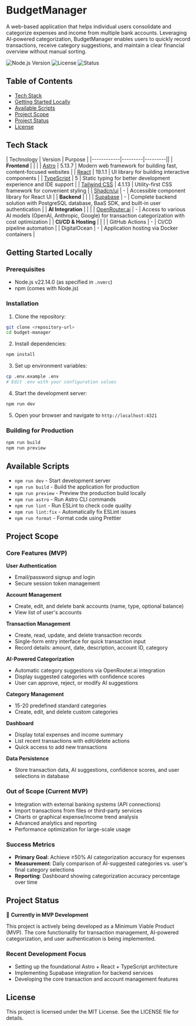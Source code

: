 # BudgetManager

A web-based application that helps individual users consolidate and categorize expenses and income from multiple bank accounts. Leveraging AI-powered categorization, BudgetManager enables users to quickly record transactions, receive category suggestions, and maintain a clear financial overview without manual sorting.

![Node.js Version](https://img.shields.io/badge/node-22.14.0-green)
![License](https://img.shields.io/badge/license-MIT-blue)
![Status](https://img.shields.io/badge/status-MVP%20Development-orange)

## Table of Contents

- [Tech Stack](#tech-stack)
- [Getting Started Locally](#getting-started-locally)
- [Available Scripts](#available-scripts)
- [Project Scope](#project-scope)
- [Project Status](#project-status)
- [License](#license)

## Tech Stack

| Technology | Version | Purpose |
|------------|---------|---------||
| **Frontend** | | |
| [Astro](https://astro.build/) | 5.13.7 | Modern web framework for building fast, content-focused websites |
| [React](https://react.dev/) | 19.1.1 | UI library for building interactive components |
| [TypeScript](https://www.typescriptlang.org/) | 5 | Static typing for better development experience and IDE support |
| [Tailwind CSS](https://tailwindcss.com/) | 4.1.13 | Utility-first CSS framework for convenient styling |
| [Shadcn/ui](https://ui.shadcn.com/) | - | Accessible component library for React UI |
| **Backend** | | |
| [Supabase](https://supabase.com/) | - | Complete backend solution with PostgreSQL database, BaaS SDK, and built-in user authentication |
| **AI Integration** | | |
| [OpenRouter.ai](https://openrouter.ai/) | - | Access to various AI models (OpenAI, Anthropic, Google) for transaction categorization with cost optimization |
| **CI/CD & Hosting** | | |
| GitHub Actions | - | CI/CD pipeline automation |
| DigitalOcean | - | Application hosting via Docker containers |

## Getting Started Locally

### Prerequisites

- Node.js v22.14.0 (as specified in `.nvmrc`)
- npm (comes with Node.js)

### Installation

1. Clone the repository:
```bash
git clone <repository-url>
cd budget-manager
```

2. Install dependencies:
```bash
npm install
```

3. Set up environment variables:
```bash
cp .env.example .env
# Edit .env with your configuration values
```

4. Start the development server:
```bash
npm run dev
```

5. Open your browser and navigate to `http://localhost:4321`

### Building for Production

```bash
npm run build
npm run preview
```

## Available Scripts

- `npm run dev` - Start development server
- `npm run build` - Build the application for production
- `npm run preview` - Preview the production build locally
- `npm run astro` - Run Astro CLI commands
- `npm run lint` - Run ESLint to check code quality
- `npm run lint:fix` - Automatically fix ESLint issues
- `npm run format` - Format code using Prettier

## Project Scope

### Core Features (MVP)

**User Authentication**
- Email/password signup and login
- Secure session token management

**Account Management**
- Create, edit, and delete bank accounts (name, type, optional balance)
- View list of user's accounts

**Transaction Management**
- Create, read, update, and delete transaction records
- Single-form entry interface for quick transaction input
- Record details: amount, date, description, account ID, category

**AI-Powered Categorization**
- Automatic category suggestions via OpenRouter.ai integration
- Display suggested categories with confidence scores
- User can approve, reject, or modify AI suggestions

**Category Management**
- 15-20 predefined standard categories
- Create, edit, and delete custom categories

**Dashboard**
- Display total expenses and income summary
- List recent transactions with edit/delete actions
- Quick access to add new transactions

**Data Persistence**
- Store transaction data, AI suggestions, confidence scores, and user selections in database

### Out of Scope (Current MVP)

- Integration with external banking systems (API connections)
- Import transactions from files or third-party services
- Charts or graphical expense/income trend analysis
- Advanced analytics and reporting
- Performance optimization for large-scale usage

### Success Metrics

- **Primary Goal**: Achieve ≥50% AI categorization accuracy for expenses
- **Measurement**: Daily comparison of AI-suggested categories vs. user's final category selections
- **Reporting**: Dashboard showing categorization accuracy percentage over time

## Project Status

🚧 **Currently in MVP Development**

This project is actively being developed as a Minimum Viable Product (MVP). The core functionality for transaction management, AI-powered categorization, and user authentication is being implemented.

### Recent Development Focus
- Setting up the foundational Astro + React + TypeScript architecture
- Implementing Supabase integration for backend services
- Developing the core transaction and account management features

## License

This project is licensed under the MIT License. See the LICENSE file for details.
